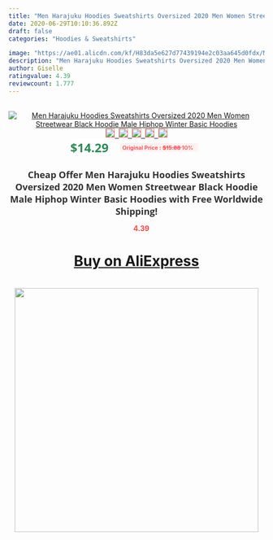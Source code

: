 ```yaml
---
title: "Men Harajuku Hoodies Sweatshirts Oversized 2020 Men Women Streetwear Black Hoodie Male Hiphop Winter Basic Hoodies"
date: 2020-06-29T10:10:36.892Z
draft: false
categories: "Hoodies & Sweatshirts"

image: "https://ae01.alicdn.com/kf/H83da5e627d77439194e2c03aa645d0fdx/Men-Harajuku-Hoodies-Sweatshirts-Oversized-2020-Men-Women-Streetwear-Black-Hoodie-Male-Hiphop-Winter-Basic-Hoodies.jpg"
description: "Men Harajuku Hoodies Sweatshirts Oversized 2020 Men Women Streetwear Black Hoodie Male Hiphop Winter Basic Hoodies"
author: Giselle
ratingvalue: 4.39
reviewcount: 1.777
---
```

<br>
<div style="text-align: center;">
<a href="https://s.click.aliexpress.com/e/_AnbPfn" target="_blank" rel="nofollow noopener noreferrer"><img alt="Men Harajuku Hoodies Sweatshirts Oversized 2020 Men Women Streetwear Black Hoodie Male Hiphop Winter Basic Hoodies" class="magnifier-image" src="https://ae01.alicdn.com/kf/H83da5e627d77439194e2c03aa645d0fdx/Men-Harajuku-Hoodies-Sweatshirts-Oversized-2020-Men-Women-Streetwear-Black-Hoodie-Male-Hiphop-Winter-Basic-Hoodies.jpg_640x640.jpg">
<br>
<img style="border:1px solid salmon" src="https://ae01.alicdn.com/kf/H83da5e627d77439194e2c03aa645d0fdx/Men-Harajuku-Hoodies-Sweatshirts-Oversized-2020-Men-Women-Streetwear-Black-Hoodie-Male-Hiphop-Winter-Basic-Hoodies.jpg_120x120.jpg">&nbsp;&nbsp;<img style="border:1px solid salmon" src="https://ae01.alicdn.com/kf/Ha2de0d1899214b17ad2cd3157112cc67e/Men-Harajuku-Hoodies-Sweatshirts-Oversized-2020-Men-Women-Streetwear-Black-Hoodie-Male-Hiphop-Winter-Basic-Hoodies.jpg_120x120.jpg">&nbsp;&nbsp;<img style="border:1px solid salmon" src="https://ae01.alicdn.com/kf/H1821aae9fe4d407fa33f86fdee8e874cM/Men-Harajuku-Hoodies-Sweatshirts-Oversized-2020-Men-Women-Streetwear-Black-Hoodie-Male-Hiphop-Winter-Basic-Hoodies.jpg_120x120.jpg">&nbsp;&nbsp;<img style="border:1px solid salmon" src="https://ae01.alicdn.com/kf/Hc2b62a9096f24df9a24a43b28b8cfcb2s/Men-Harajuku-Hoodies-Sweatshirts-Oversized-2020-Men-Women-Streetwear-Black-Hoodie-Male-Hiphop-Winter-Basic-Hoodies.jpg_120x120.jpg">&nbsp;&nbsp;<img style="border:1px solid salmon" src="https://ae01.alicdn.com/kf/H490911ad75714d769ffb5679a3a81fb1Z/Men-Harajuku-Hoodies-Sweatshirts-Oversized-2020-Men-Women-Streetwear-Black-Hoodie-Male-Hiphop-Winter-Basic-Hoodies.jpg_120x120.jpg"></a></div><br0>
<div style="text-align: center;"><span style="background-color: white; border: 0px; box-sizing: border-box; color: seagreen; display: inline-block; font-family: &quot;open sans&quot; , &quot;arial&quot; , &quot;helvetica&quot; , sans-serif , &quot;heiti&quot;; font-size: 24px; font-stretch: inherit; font-weight: 700; line-height: inherit; margin: 0px 10px 0px 0px; padding: 0px; vertical-align: middle;">$14.29 </span>
<span style="background: rgb(255 , 241 , 241); border-radius: 3px; border: 0px; box-sizing: border-box; color: #ff4747; display: inline-block; font-family: inherit; font-size: 12px; font-stretch: inherit; font-style: inherit; font-variant: inherit; font-weight: 600; line-height: inherit; margin: 0px; padding: 2px 5px; transform: scale(0.9); vertical-align: middle;">Original Price : <b style="text-decoration: line-through;">$15.88 </b> 10%&nbsp;&nbsp;</span></div>
<h1 style="color: #333333; display: inline-block; font-family: &quot;open sans&quot; , &quot;arial&quot; , &quot;helvetica&quot; , sans-serif , &quot;heiti&quot;; font-size: 18px; font-stretch: inherit; font-weight: 700; text-align: center;">Cheap Offer Men Harajuku Hoodies Sweatshirts Oversized 2020 Men Women Streetwear Black Hoodie Male Hiphop Winter Basic Hoodies with Free Worldwide Shipping!</h1>
<div style="color: #ff4747; text-align: center;">
<img src="https://4.bp.blogspot.com/-M0ZcTcb-5uY/XleCXlxnR4I/AAAAAAAAAEc/OrjgMkXV1oMQFaCRZj5HQwOCBcu3w1FegCPcBGAYYCw/s1600/star.png" style="height: 15px;">&nbsp;<b>4.39</b></div>
<div class="button_cont" align="center"><a class="buynow_a" href="https://s.click.aliexpress.com/e/_AnbPfn" target="_blank" rel="nofollow noopener noreferrer"><H1>Buy on AliExpress</H1></a></div><br>
<div class="separator" style="clear: both; text-align: center;">
<img src="https://lh3.googleusercontent.com/-pTy5HemUv9M/XlePHvY0dAI/AAAAAAAAAE4/0nX5iRUoIWY8eMW9Dpxeirr157OZliDIgCLcBGAsYHQ/s1600/badge.gif" width="480">
</div>

